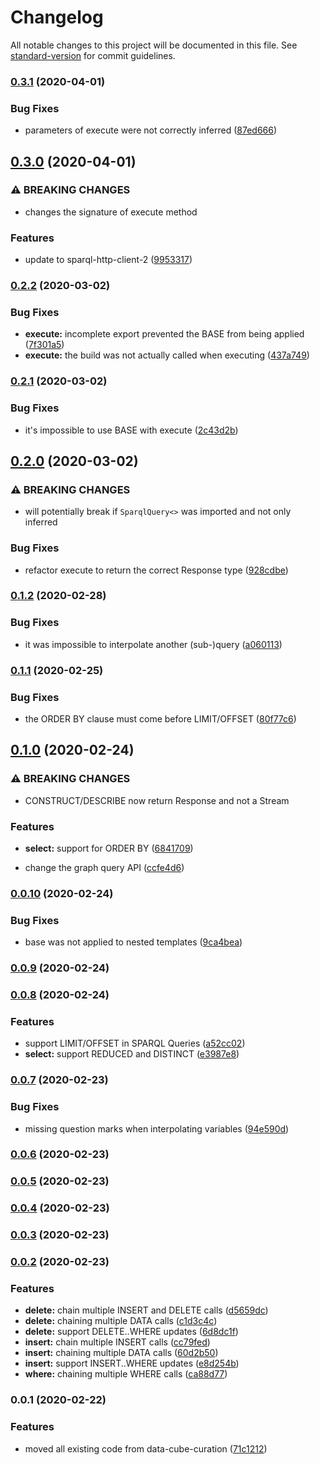 # Changelog

All notable changes to this project will be documented in this file. See [standard-version](https://github.com/conventional-changelog/standard-version) for commit guidelines.

### [0.3.1](https://github.com/tpluscode/ts-template/compare/v0.3.0...v0.3.1) (2020-04-01)


### Bug Fixes

* parameters of execute were not correctly inferred ([87ed666](https://github.com/tpluscode/ts-template/commit/87ed666a853a46adc08eba33ee8eaf9dddc38080))

## [0.3.0](https://github.com/tpluscode/ts-template/compare/v0.2.2...v0.3.0) (2020-04-01)


### ⚠ BREAKING CHANGES

* changes the signature of execute method

### Features

* update to sparql-http-client-2 ([9953317](https://github.com/tpluscode/ts-template/commit/99533173972d87a1ca4b38d98cdf9f6fa9d30dfc))

### [0.2.2](https://github.com/tpluscode/ts-template/compare/v0.2.1...v0.2.2) (2020-03-02)


### Bug Fixes

* **execute:** incomplete export prevented the BASE from being applied ([7f301a5](https://github.com/tpluscode/ts-template/commit/7f301a51fc23999701abd4fa6e136b473f82911c))
* **execute:** the build was not actually called when executing ([437a749](https://github.com/tpluscode/ts-template/commit/437a749580f4154c37768dd203402d9ceadb223b))

### [0.2.1](https://github.com/tpluscode/ts-template/compare/v0.2.0...v0.2.1) (2020-03-02)


### Bug Fixes

* it's impossible to use BASE with execute ([2c43d2b](https://github.com/tpluscode/ts-template/commit/2c43d2bb110fb5c171c2497af11ba1108453559b))

## [0.2.0](https://github.com/tpluscode/ts-template/compare/v0.1.2...v0.2.0) (2020-03-02)


### ⚠ BREAKING CHANGES

* will potentially break if `SparqlQuery<>` was imported and not only inferred

### Bug Fixes

* refactor execute to return the correct Response type ([928cdbe](https://github.com/tpluscode/ts-template/commit/928cdbe9c3e841b5546e128706df5f708a3d16e6))

### [0.1.2](https://github.com/tpluscode/ts-template/compare/v0.1.1...v0.1.2) (2020-02-28)


### Bug Fixes

* it was impossible to interpolate another (sub-)query ([a060113](https://github.com/tpluscode/ts-template/commit/a060113c5969c2b63aed716dd4ac0eff4b61af4a))

### [0.1.1](https://github.com/tpluscode/ts-template/compare/v0.1.0...v0.1.1) (2020-02-25)


### Bug Fixes

* the ORDER BY clause must come before LIMIT/OFFSET ([80f77c6](https://github.com/tpluscode/ts-template/commit/80f77c648821876281665cd59aa8fcb18471f3d5))

## [0.1.0](https://github.com/tpluscode/ts-template/compare/v0.0.10...v0.1.0) (2020-02-24)


### ⚠ BREAKING CHANGES

* CONSTRUCT/DESCRIBE now return Response and not a Stream

### Features

* **select:** support for ORDER BY ([6841709](https://github.com/tpluscode/ts-template/commit/68417094b7f9d4b9686efb553d6738958bb491cb))


* change the graph query API ([ccfe4d6](https://github.com/tpluscode/ts-template/commit/ccfe4d62e71b2141a4f7432c1e5ebd18fec06bde))

### [0.0.10](https://github.com/tpluscode/ts-template/compare/v0.0.9...v0.0.10) (2020-02-24)


### Bug Fixes

* base was not applied to nested templates ([9ca4bea](https://github.com/tpluscode/ts-template/commit/9ca4bea68b3d93741a3911fa8257497a1925df27))

### [0.0.9](https://github.com/tpluscode/ts-template/compare/v0.0.8...v0.0.9) (2020-02-24)

### [0.0.8](https://github.com/tpluscode/ts-template/compare/v0.0.7...v0.0.8) (2020-02-24)


### Features

* support LIMIT/OFFSET in SPARQL Queries ([a52cc02](https://github.com/tpluscode/ts-template/commit/a52cc0275d8b9ac175e13216926f1a563e69a2fc))
* **select:** support REDUCED and DISTINCT ([e3987e8](https://github.com/tpluscode/ts-template/commit/e3987e82d5e633db919e842149f06e690ebb67bd))

### [0.0.7](https://github.com/tpluscode/ts-template/compare/v0.0.6...v0.0.7) (2020-02-23)


### Bug Fixes

* missing question marks when interpolating variables ([94e590d](https://github.com/tpluscode/ts-template/commit/94e590daf205af3c01aa7a8e8c9ca430758181e2))

### [0.0.6](https://github.com/tpluscode/ts-template/compare/v0.0.5...v0.0.6) (2020-02-23)

### [0.0.5](https://github.com/tpluscode/ts-template/compare/v0.0.4...v0.0.5) (2020-02-23)

### [0.0.4](https://github.com/tpluscode/ts-template/compare/v0.0.3...v0.0.4) (2020-02-23)

### [0.0.3](https://github.com/tpluscode/ts-template/compare/v0.0.2...v0.0.3) (2020-02-23)

### [0.0.2](https://github.com/tpluscode/ts-template/compare/v0.0.1...v0.0.2) (2020-02-23)


### Features

* **delete:** chain multiple INSERT and DELETE calls ([d5659dc](https://github.com/tpluscode/ts-template/commit/d5659dc26829eb03b60928c872ee12b54f593abb))
* **delete:** chaining multiple DATA calls ([c1d3c4c](https://github.com/tpluscode/ts-template/commit/c1d3c4cd9c507d56438f23175a05c2184140886d))
* **delete:** support DELETE..WHERE updates ([6d8dc1f](https://github.com/tpluscode/ts-template/commit/6d8dc1f17a04940ae9a7eca2b5c15c1c53e902d0))
* **insert:** chain multiple INSERT calls ([cc79fed](https://github.com/tpluscode/ts-template/commit/cc79fedf063615dbd0e1da1bd12e7186ac835913))
* **insert:** chaining multiple DATA calls ([60d2b50](https://github.com/tpluscode/ts-template/commit/60d2b50d612a5827bafb0e05bad5c4b3660adc47))
* **insert:** support INSERT..WHERE updates ([e8d254b](https://github.com/tpluscode/ts-template/commit/e8d254b17442aa689dbccd99e3c98adbb44f38de))
* **where:** chaining multiple WHERE calls ([ca88d77](https://github.com/tpluscode/ts-template/commit/ca88d77b2aefcd9fcdc7761a03f29290d19b5678))

### 0.0.1 (2020-02-22)


### Features

* moved all existing code from data-cube-curation ([71c1212](https://github.com/tpluscode/ts-template/commit/71c121246c1a61b7b23ad723da31c920fb5af778))
